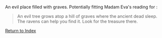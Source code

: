 An evil place filled with graves.
Potentially fitting Madam Eva's reading for :

>An evil tree grows atop a hill of graves where the ancient dead sleep. The ravens can help you find it. Look for the treasure there.

[Return to Index](Index)